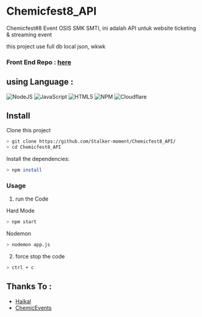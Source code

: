 # Chemicfest8_API
Chemicfest#8 Event OSIS SMK SMTI, ini adalah API untuk website ticketing & streaming event

this project use full db local json, wkwk

### Front End Repo : [here](https://github.com/fphaikal/chemicfest-8)

## using Language :
![NodeJS](https://img.shields.io/badge/node.js-6DA55F?style=for-the-badge&logo=node.js&logoColor=white) ![JavaScript](https://img.shields.io/badge/javascript-%23323330.svg?style=for-the-badge&logo=javascript&logoColor=%23F7DF1E) 	![HTML5](https://img.shields.io/badge/html5-%23E34F26.svg?style=for-the-badge&logo=html5&logoColor=white) ![NPM](https://img.shields.io/badge/NPM-%23CB3837.svg?style=for-the-badge&logo=npm&logoColor=white) ![Cloudflare](https://img.shields.io/badge/Cloudflare-F38020?style=for-the-badge&logo=Cloudflare&logoColor=white)

## Install
Clone this project

```bash
> git clone https://github.com/Stalker-moment/Chemicfest8_API/
> cd Chemicfest8_API
```

Install the dependencies:

```bash
> npm install
```

### Usage
1. run the Code

 Hard Mode

```bash
> npm start
```

 Nodemon 

```bash
> nodemon app.js
```

2. force stop the code
```bash
> ctrl + c
```

## Thanks To :
- [Haikal](https://www.instagram.com/fp_haikal/)
- [ChemicEvents](https://www.instagram.com/chemicevents/)
